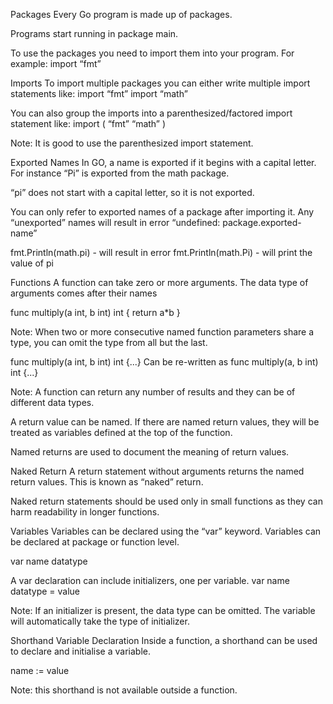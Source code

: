 Packages
Every Go program is made up of packages.

Programs start running in package main.

To use the packages you need to import them into your program. For example:
import “fmt”

Imports
To import multiple packages you can either write multiple import statements like:
import “fmt”
import “math”

You can also group the imports into a parenthesized/factored import statement like:
import (
“fmt”
“math”
)

Note: It is good to use the parenthesized import statement.

Exported Names
In GO, a name is exported if it begins with a capital letter. For instance “Pi” is exported from the math package.

“pi” does not start with a capital letter, so it is not exported.

You can only refer to exported names of a package after importing it. Any “unexported” names will result in error “undefined: package.exported-name”

fmt.Println(math.pi) - will result in error
fmt.Println(math.Pi) - will print the value of pi

Functions
A function can take zero or more arguments.
The data type of arguments comes after their names

func multiply(a int, b int) int {
return a\*b
}

Note: When two or more consecutive named function parameters share a type, you can omit the type from all but the last.

func multiply(a int, b int) int {...}
Can be re-written as
func multiply(a, b int) int {...}

Note: A function can return any number of results and they can be of different data types.

A return value can be named. If there are named return values, they will be treated as variables defined at the top of the function.

Named returns are used to document the meaning of return values.

Naked Return
A return statement without arguments returns the named return values. This is known as “naked” return.

Naked return statements should be used only in small functions as they can harm readability in longer functions.

Variables
Variables can be declared using the “var” keyword. Variables can be declared at package or function level.

var name datatype

A var declaration can include initializers, one per variable.
var name datatype = value

Note: If an initializer is present, the data type can be omitted. The variable will automatically take the type of initializer.

Shorthand Variable Declaration
Inside a function, a shorthand can be used to declare and initialise a variable.

name := value

Note: this shorthand is not available outside a function.
